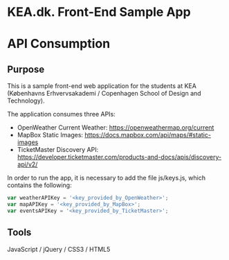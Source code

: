 # KEA.dk. Front-End Sample App
# API Consumption

## Purpose
This is a sample front-end web application for the students at KEA (Københavns Erhvervsakademi / Copenhagen School of Design and Technology). 

The application consumes three APIs:<br>
- OpenWeather Current Weather: https://openweathermap.org/current
- MapBox Static Images: https://docs.mapbox.com/api/maps/#static-images
- TicketMaster Discovery API: https://developer.ticketmaster.com/products-and-docs/apis/discovery-api/v2/

In order to run the app, it is necessary to add the file js/keys.js, which contains the following:
```javascript
var weatherAPIKey = '<key_provided_by_OpenWeather>';
var mapAPIKey = '<key_provided_by_MapBox>';
var eventsAPIKey = '<key_provided_by_TicketMaster>';
```

## Tools
JavaScript / jQuery / CSS3 / HTML5